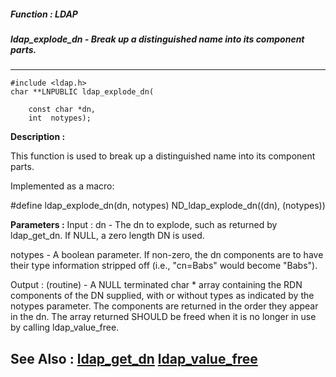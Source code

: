 ##### Function : LDAP
##### ldap_explode_dn - Break up a distinguished name into its component parts.
---
```
#include <ldap.h>
char **LNPUBLIC ldap_explode_dn(

	const char *dn,
	int  notypes);
```
**Description :**

This function is used to break up a distinguished name into its component parts.

Implemented as a macro:

#define ldap_explode_dn(dn, notypes) ND_ldap_explode_dn((dn), (notypes))

**Parameters :**
Input :
dn  -  The dn to explode, such as returned by ldap_get_dn.  If NULL, a zero length DN is used.

notypes  -  A boolean parameter.  If non-zero, the dn  components are to have their type information stripped off (i.e., "cn=Babs" would become "Babs").

Output :
(routine)  -  A NULL terminated char * array containing the RDN components of the DN supplied, with or without types as indicated by the notypes parameter. The components are returned in the order they appear in the dn.  The array returned SHOULD be freed when it is no longer in use by calling ldap_value_free.



**See Also :**
[ldap_get_dn](/domino-c-api-docs/reference/Func/ldap_get_dn)
[ldap_value_free](/domino-c-api-docs/reference/Func/ldap_value_free)
---
